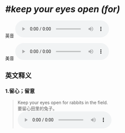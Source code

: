 # ***\#keep your eyes open (for)*** 
英音
<audio src="./media/keep your eyes open for1_AAC.aac" controls="controls"></audio>

美音
<audio src="./media/keep your eyes open for2_AAC.aac" controls="controls"></audio>



  

英文释义
---
### 1.**留心；留意**  

 > Keep your eyes open for rabbits in the field.  
 > 要留心田里的兔子。    
<audio src="./media/Keep your eyes open for rabbits _AAC.aac" controls="controls"></audio>


